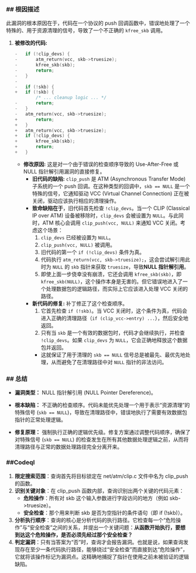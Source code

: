 ### **## 根因描述**

此漏洞的根本原因在于，代码在一个协议的 push 回调函数中，错误地处理了一个特殊的、用于资源清理的信号，导致了一个不正确的 `kfree_skb` 调用。

1.  **被修改的代码:**
    ```c
    -	if (!clip_devs) {
    -		atm_return(vcc, skb->truesize);
    -		kfree_skb(skb);
    -		return;
    -	}
    -
    -	if (!skb) {
    +	if (!skb) {
     		/* ... cleanup logic ... */
    -		return;
    -	}
    -	atm_return(vcc, skb->truesize);
    +		return;
    +	}
    +	atm_return(vcc, skb->truesize);
    +	if (!clip_devs) {
    +		kfree_skb(skb);
    +		return;
    +	}
    ```
    *   **修改原因:** 这是对一个由于错误的检查顺序导致的 Use-After-Free 或 NULL 指针解引用漏洞的直接修复。
        *   **旧代码的缺陷:** `clip_push` 是 ATM (Asynchronous Transfer Mode) 子系统的一个 push 回调。在这种类型的回调中，`skb == NULL` 是一个特殊的信号，它通知驱动 VCC (Virtual Channel Connection) 正在被关闭，驱动应该执行相应的清理操作。
        *   **致命缺陷在于**，旧代码首先检查 `!clip_devs`。当一个 CLIP (Classical IP over ATM) 设备被移除时，`clip_devs` 会被设置为 `NULL`。与此同时，ATM 核心会调用 `clip_push(vcc, NULL)` 来通知 VCC 关闭。考虑这个场景：
            1.  `clip_devs` 已经被设置为 `NULL`。
            2.  `clip_push(vcc, NULL)` 被调用。
            3.  旧代码的第一个 `if (!clip_devs)` 条件为真。
            4.  代码执行 `atm_return(vcc, skb->truesize);`，这会尝试解引用此时为 `NULL` 的 `skb` 指针来获取 `truesize`，导致**NULL 指针解引用**。
            5.  即使上面一步侥幸没有崩溃，它还会调用 `kfree_skb(skb)`，即 `kfree_skb(NULL)`，这个操作本身是无害的。但它错误地进入了一个处理数据包的逻辑路径，而实际上它应该进入处理 VCC 关闭的路径。
        *   **新代码的修复:** 补丁修正了这个检查顺序。
            1.  它首先检查 `if (!skb)`。当 VCC 关闭时，这个条件为真，代码会进入正确的清理路径（`if (clip_vcc->entry) ...`），然后安全地返回。
            2.  只有当 `skb` 是一个有效的数据包时，代码才会继续执行，并检查 `!clip_devs`。如果 `clip_devs` 为 `NULL`，它会正确地释放这个数据包并返回。
            *   这就保证了用于清理的 `skb == NULL` 信号总是被最先、最优先地处理，从而避免了在清理路径中对 `NULL` 指针的非法访问。

### **## 总结**

*   **漏洞类型：**
    NULL 指针解引用 (NULL Pointer Dereference)。

*   **根本缺陷：**
    不正确的检查顺序。代码未能优先处理一个用于表示“资源清理”的特殊信号 (`skb == NULL`)，导致在清理路径中，错误地执行了需要有效数据包指针的正常处理逻辑。

*   **修复原理：**
    强制执行正确的逻辑优先级。修复方案通过调整代码顺序，确保了对特殊信号 (`skb == NULL`) 的检查发生在所有其他数据处理逻辑之前，从而将清理路径与正常的数据处理路径完全分离开来。

### ##Codeql

1. **限定搜索范围**：查询首先将目标锁定在 net/atm/clip.c 文件中名为 clip_push 的函数。
2. **识别关键对象**：在 clip_push 函数内部，查询识别出两个关键的代码元素：
   - **危险操作**：所有对 skb 这个输入参数进行字段访问的地方（例如 skb->truesize）。
   - **安全检查**：那个用来判断 skb 是否为空指针的条件语句（即 if (!skb)）。
3. **分析执行顺序**：查询的核心是分析代码的执行路径。它检查每一个“危险操作”与“安全检查”之间的关系，并提出一个关键问题：**从函数开始执行，要想到达这个危险操作，是否必须先经过那个安全检查？**
4. **判定漏洞**：只有当答案为“否”时，查询才会报告漏洞。也就是说，如果查询发现存在至少一条代码执行路径，能够绕过“安全检查”而直接到达“危险操作”，它就将该操作标记为漏洞点。这精确地捕捉了指针在使用之前未被验证的逻辑缺陷。